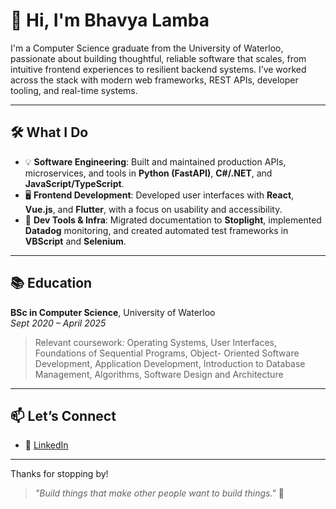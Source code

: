 # 👋 Hi, I'm Bhavya Lamba

I'm a Computer Science graduate from the University of Waterloo, passionate about building thoughtful, reliable software that scales, from intuitive frontend experiences to resilient backend systems. I’ve worked across the stack with modern web frameworks, REST APIs, developer tooling, and real-time systems.

---

## 🛠 What I Do

- 💡 **Software Engineering**: Built and maintained production APIs, microservices, and tools in **Python (FastAPI)**, **C#/.NET**, and **JavaScript/TypeScript**.
- 🖥 **Frontend Development**: Developed user interfaces with **React**, **Vue.js**, and **Flutter**, with a focus on usability and accessibility.
- 🔧 **Dev Tools & Infra**: Migrated documentation to **Stoplight**, implemented **Datadog** monitoring, and created automated test frameworks in **VBScript** and **Selenium**.
  
---

## 📚 Education

**BSc in Computer Science**, University of Waterloo  
*Sept 2020 – April 2025*  
> Relevant coursework: Operating Systems, User Interfaces, Foundations of Sequential Programs, Object- Oriented
 Software Development, Application Development, Introduction to Database Management, Algorithms, Software
 Design and Architecture

---

## 📫 Let’s Connect

- 💼 [LinkedIn](https://www.linkedin.com/in/bhavya-lamba/)

---

Thanks for stopping by!

> _"Build things that make other people want to build things."_ 🚀
